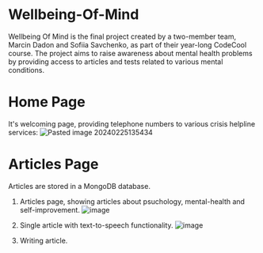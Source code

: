 # Wellbeing-Of-Mind
Wellbeing Of Mind is the final project created by a two-member team, Marcin Dadon and Sofiia Savchenko, as part of their year-long CodeCool course. The project aims to raise awareness about mental health problems by providing access to articles and tests related to various mental conditions.

# Home Page

It's welcoming page, providing telephone numbers to various crisis helpline services:
![Pasted image 20240225135434](https://github.com/Woleen/Wellbeing-Of-Mind/assets/94767262/c4ab025e-23d4-489a-8b8e-cb4849a598f4)

# Articles Page

Articles are stored in a MongoDB database.

1. Articles page, showing articles about psuchology, mental-health and self-improvement.
![image](https://github.com/Woleen/Wellbeing-Of-Mind/assets/94767262/a3416818-1474-4d00-9dde-83f324447553)

2. Single article with text-to-speech functionality.
![image](https://github.com/Woleen/Wellbeing-Of-Mind/assets/94767262/705eee52-4057-485e-bad0-adf421b87b57)

3. Writing article.
   
